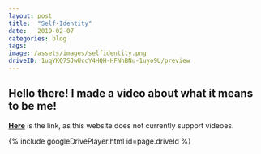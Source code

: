 ```yaml
---
layout: post
title:  "Self-Identity"
date:   2019-02-07
categories: blog
tags:
image: /assets/images/selfidentity.png
driveID: 1uqYKQ7SJwUccY4HQH-HFNhBNu-1uyo9U/preview
---
```


<h2>Hello there! I made a video about what it means to be me! </h2>

<b>[Here][Video]</b> is the link, as this website does not currently support videoes.

[Video]: https://drive.google.com/open?id=1uqYKQ7SJwUccY4HQH-HFNhBNu-1uyo9U


{% include googleDrivePlayer.html id=page.driveId %}